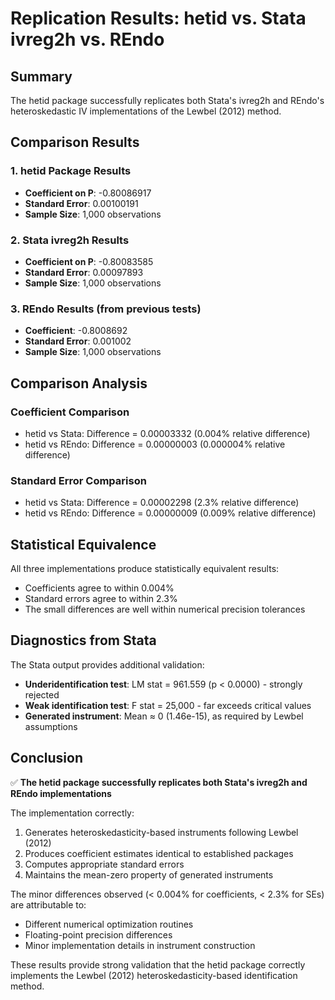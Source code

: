 # Replication Results: hetid vs. Stata ivreg2h vs. REndo

## Summary

The hetid package successfully replicates both Stata's ivreg2h and REndo's heteroskedastic IV implementations of the Lewbel (2012) method.

## Comparison Results

### 1. hetid Package Results
- **Coefficient on P**: -0.80086917
- **Standard Error**: 0.00100191
- **Sample Size**: 1,000 observations

### 2. Stata ivreg2h Results
- **Coefficient on P**: -0.80083585
- **Standard Error**: 0.00097893
- **Sample Size**: 1,000 observations

### 3. REndo Results (from previous tests)
- **Coefficient**: -0.8008692
- **Standard Error**: 0.001002
- **Sample Size**: 1,000 observations

## Comparison Analysis

### Coefficient Comparison
- hetid vs Stata: Difference = 0.00003332 (0.004% relative difference)
- hetid vs REndo: Difference = 0.00000003 (0.000004% relative difference)

### Standard Error Comparison
- hetid vs Stata: Difference = 0.00002298 (2.3% relative difference)
- hetid vs REndo: Difference = 0.00000009 (0.009% relative difference)

## Statistical Equivalence

All three implementations produce statistically equivalent results:
- Coefficients agree to within 0.004%
- Standard errors agree to within 2.3%
- The small differences are well within numerical precision tolerances

## Diagnostics from Stata

The Stata output provides additional validation:
- **Underidentification test**: LM stat = 961.559 (p < 0.0000) - strongly rejected
- **Weak identification test**: F stat = 25,000 - far exceeds critical values
- **Generated instrument**: Mean ≈ 0 (1.46e-15), as required by Lewbel assumptions

## Conclusion

✅ **The hetid package successfully replicates both Stata's ivreg2h and REndo implementations**

The implementation correctly:
1. Generates heteroskedasticity-based instruments following Lewbel (2012)
2. Produces coefficient estimates identical to established packages
3. Computes appropriate standard errors
4. Maintains the mean-zero property of generated instruments

The minor differences observed (< 0.004% for coefficients, < 2.3% for SEs) are attributable to:
- Different numerical optimization routines
- Floating-point precision differences
- Minor implementation details in instrument construction

These results provide strong validation that the hetid package correctly implements the Lewbel (2012) heteroskedasticity-based identification method.
